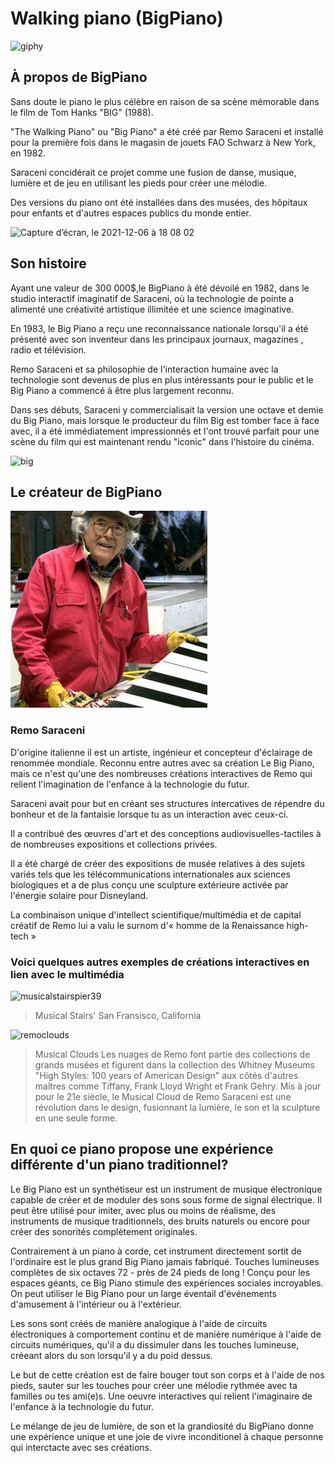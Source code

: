 # Walking piano (BigPiano)
![giphy](https://user-images.githubusercontent.com/93718457/144934931-56b4d2f9-dde3-4bdd-b520-394b22681a37.gif)

## À propos de BigPiano
Sans doute le piano le plus célèbre en raison de sa scène mémorable dans le film de Tom Hanks "BIG" (1988).

"The Walking Piano" ou "Big Piano" a été créé par Remo Saraceni et installé pour la première fois dans le magasin de jouets FAO Schwarz à New York, en 1982.

Saraceni concidérait ce projet comme une fusion de danse, musique, lumière et de jeu en utilisant les pieds pour créer une mélodie.

Des versions du piano ont été installées dans des musées, des hôpitaux pour enfants et d'autres espaces publics du monde entier.

<img width="352" alt="Capture d’écran, le 2021-12-06 à 18 08 02" src="https://user-images.githubusercontent.com/93718457/144937212-f5041b63-6fe5-40e4-8273-cadf6f90ba88.png">



## Son histoire
Ayant une valeur de 300 000$,le BigPiano à été dévoilé en 1982, dans le studio interactif imaginatif de Saraceni, où la technologie de pointe a alimenté une créativité artistique illimitée et une science imaginative.

En 1983, le Big Piano a reçu une reconnaissance nationale lorsqu'il a été présenté avec son inventeur dans les principaux journaux, magazines , radio et télévision.

Remo Saraceni et sa philosophie de l'interaction humaine avec la technologie sont devenus de plus en plus intéressants pour le public et le Big Piano a commencé à être plus largement reconnu.

Dans ses débuts, Saraceni y commercialisait la version une octave et demie du Big Piano, mais lorsque le producteur du film Big est tomber face à face avec, il a été immédiatement impressionnés et l'ont trouvé parfait pour une scène du film qui est maintenant rendu "iconic" dans l'histoire du cinéma.

![big](https://user-images.githubusercontent.com/93718457/144941106-74381602-2baa-487d-bfa3-f57d70f7aada.jpg)



## Le créateur de BigPiano
![photo créateur](medias/remo.jpg)

### Remo Saraceni 

D'origine italienne il est un artiste, ingénieur et concepteur d'éclairage de renommée mondiale. Reconnu entre autres avec sa création
Le Big Piano, mais ce n'est qu'une des nombreuses créations interactives de Remo qui relient l'imagination de l'enfance à la technologie du futur.

Saraceni avait pour but en créant ses structures intercatives de répendre du bonheur et de la fantaisie lorsque tu as un interaction avec ceux-ci.

Il a contribué des œuvres d'art et des conceptions audiovisuelles-tactiles à de nombreuses expositions et collections privées. 

Il a été chargé de créer des expositions de musée relatives à des sujets variés tels que les télécommunications internationales aux sciences biologiques et a de plus conçu une sculpture extérieure activée par l'énergie solaire pour Disneyland.


La combinaison unique d'intellect scientifique/multimédia et de capital créatif de Remo lui a valu le surnom d'« homme de la Renaissance high-tech »



### Voici quelques autres exemples de créations interactives en lien avec le multimédia

![musicalstairspier39](https://user-images.githubusercontent.com/93718457/145087599-5226bf65-7bb8-44a8-a391-92348d3591cd.jpeg)
> Musical Stairs' San Fransisco, California




![remoclouds](https://user-images.githubusercontent.com/93718457/144964717-51f523c0-30b7-4b30-872f-971a21c7ab35.jpg)



> Musical Clouds
> Les nuages de Remo font partie des collections de grands musées et figurent dans la collection des Whitney Museums "High Styles: 100 years of American Design" aux côtés d'autres maîtres comme Tiffany, Frank Lloyd Wright et Frank Gehry. Mis à jour pour le 21e siècle, le Musical Cloud de Remo Saraceni est une révolution dans le design, fusionnant la lumière, le son et la sculpture en une seule forme.



## En quoi ce piano propose une expérience différente d'un piano traditionnel?
Le Big Piano est un synthétiseur est un instrument de musique électronique capable de créer et de moduler des sons sous forme de signal électrique. Il peut être utilisé pour imiter, avec plus ou moins de réalisme, des instruments de musique traditionnels, des bruits naturels ou encore pour créer des sonorités complètement originales.

Contrairement à un piano à corde, cet instrument directement sortit de l'ordinaire est le plus grand Big Piano jamais fabriqué. Touches lumineuses complètes de six octaves 72 - près de 24 pieds de long ! Conçu pour les espaces géants, ce Big Piano stimule des expériences sociales incroyables. On peut utiliser le Big Piano pour un large éventail d'événements d'amusement à l'intérieur ou à l'extérieur.

Les sons sont créés de manière analogique à l'aide de circuits électroniques à comportement continu et de manière numérique à l'aide de circuits numériques, qu'il a du dissimuler dans les touches lumineuse, créeant alors du son lorsqu'il y a du poid dessus.

Le but de cette création est de faire bouger tout son corps et à l'aide de nos pieds, sauter sur les touches pour créer une mélodie rythmée avec ta familles ou tes ami(e)s. Une oeuvre interactives qui relient l'imaginaire de l'enfance à la technologie du futur. 

Le mélange de jeu de lumière, de son et la grandiosité du BigPiano donne une expérience unique et une joie de vivre inconditionel à chaque personne qui interctacte avec ses créations.
